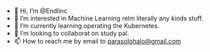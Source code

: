 - 👋 Hi, I’m @Endlinc
- 👀 I’m interested in Machine Learning relm literally any kinds stuff.
- 🌱 I’m currently learning operating the Kubernetes.
- 💞️ I’m looking to collaborat on study pal.
- 📫 How to reach me by email to parasolohalo@gmail.com

<!---
Endlinc/Endlinc is a ✨ special ✨ repository because its `README.md` (this file) appears on your GitHub profile.
You can click the Preview link to take a look at your changes.
--->
